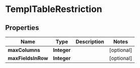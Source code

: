 # TemplTableRestriction

## Properties
Name | Type | Description | Notes
------------ | ------------- | ------------- | -------------
**maxColumns** | **Integer** |  |  [optional]
**maxFieldsInRow** | **Integer** |  |  [optional]
